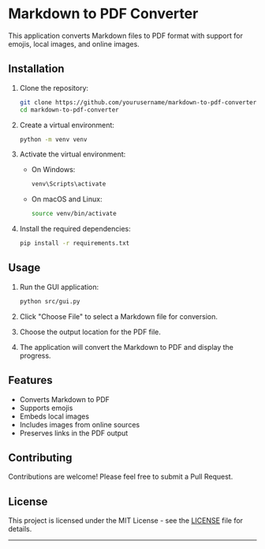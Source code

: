 # Markdown to PDF Converter

This application converts Markdown files to PDF format with support for emojis, local images, and online images.

## Installation

1. Clone the repository:
   ```bash
   git clone https://github.com/yourusername/markdown-to-pdf-converter.git
   cd markdown-to-pdf-converter
   ```

2. Create a virtual environment:
   ```bash
   python -m venv venv
   ```

3. Activate the virtual environment:
   - On Windows:
     ```bash
     venv\Scripts\activate
     ```
   - On macOS and Linux:
     ```bash
     source venv/bin/activate
     ```

4. Install the required dependencies:
   ```bash
   pip install -r requirements.txt
   ```

## Usage

1. Run the GUI application:
   ```bash
   python src/gui.py
   ```

2. Click "Choose File" to select a Markdown file for conversion.
3. Choose the output location for the PDF file.
4. The application will convert the Markdown to PDF and display the progress.

## Features

- Converts Markdown to PDF
- Supports emojis
- Embeds local images
- Includes images from online sources
- Preserves links in the PDF output

## Contributing

Contributions are welcome! Please feel free to submit a Pull Request.

## License

This project is licensed under the MIT License - see the [LICENSE](LICENSE) file for details.

---
